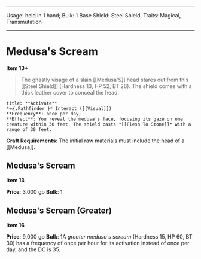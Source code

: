 
---
Usage: held in 1 hand;
Bulk: 1
Base Shield: Steel Shield,
Traits: Magical, Transmutation

---

# Medusa's Scream

**Item 13+**

> The ghastly visage of a slain [[Medusa'S]] head stares out from this [[Steel Shield]] (Hardness 13, HP 52, BT 26). The shield comes with a thick leather cover to conceal the head.

```ad-embed-ability
title: **Activate**
*⬺{.Pathfinder }* Interact ([[Visual]]) 
**Frequency**: once per day;
**Effect**: You reveal the medusa's face, focusing its gaze on one creature within 30 feet. The shield casts *[[Flesh To Stone]]* with a range of 30 feet.

```

**Craft Requirements**: The initial raw materials must include the head of a [[Medusa]].

## Medusa's Scream

**Item 13**

**Price**: 3,000 gp
**Bulk**: 1

## Medusa's Scream (Greater)

**Item 16**

**Price**: 9,000 gp
**Bulk**: 1A *greater medusa's scream* (Hardness 15, HP 60, BT 30) has a frequency of once per hour for its activation instead of once per day, and the DC is 35.
